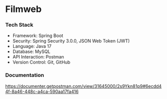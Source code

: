 # Filmweb

### Tech Stack
- Framework: Spring Boot 
- Security: Spring Security 3.0.0, JSON Web Token (JWT) 
- Language: Java 17 
- Database: MySQL 
- API Interaction: Postman 
- Version Control: Git, GitHub

### Documentation
https://documenter.getpostman.com/view/31645000/2s9Ykn81p9#6ecdd44f-8a46-448c-a4ca-590aa17fa416
